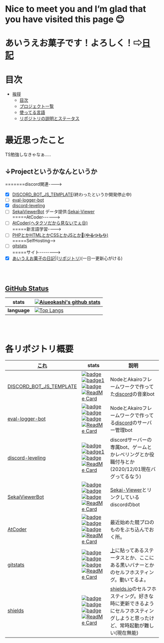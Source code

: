 # Nice to meet you and I’m glad that you have visited this page 😊
# あいうえお菓子です！よろしく！⇨[日記](https://aiueokashi.github.io/Blog_Post/)
# 目次
   * [挨拶](#あいうえお菓子です！よろしく！)
      * [目次](#目次)
      * [プロジェクト一覧](#↓Projectというかなんというか)
      * [使ってる言語](#gitHub-status)
      * [リポジトリの説明とステータス](#各リポジトリ概要)

# 最近思ったこと
TS勉強しなきゃなぁ.....
## ↓Projectというかなんというか
=======discord関連----><br>
- [x] [DISCORD_BOT_JS_TEMPLATE](https://github.com/Aiueokashi/DISCORD_BOT_JS_TEMPLATE)(終わったというか開発停止中)
- [ ] [eval-logger-bot](https://github.com/Aiueokashi/eval-logger-bot)
- [x] [discord-leveling](https://github.com/Aiueokashi/discord-leveling)
- [ ] [SekaiViewerBot](https://github.com/Aiueokashi/Sekai-Viewer-Bot) データ提供:[Sekai-Viewer](https://github.com/Sekai-World/sekai-viewer)<br>
=====AtCoder------><br>
- [ ] [AtCoder(ヘタクソだから見ないでぇ:cry:)](https://github.com/Aiueokashi/AtCoder)<br>
=====新言語学習----><br>
- [ ] [PHPとかHTMLとかCSSとかJSとか:thinking:(~~やるつもり~~)](https://github.com/Aiueokashi/testHTML)<br>
=====SelfHosting--><br>
- [ ] [gitstats](https://github.com/Aiueokashi/githubStats)<br>
=====サイト--------><br>
- [x] [あいうえお菓子の日記](https://aiueokashi.github.io/Blog_Post/)|([リポジトリ](https://github.com/Aiueokashi/Blog_Post))(一日一更新心がける)

<br><br>
## [GitHub Status](https://github.com/Aiueokashi/githubStats)
|stats|[![Aiueokashi's github stats](https://aiueokashi.vercel.app/api?username=Aiueokashi&count_private=true&show_icons=true&icon_color=79ff97&bg_color=3,000000,c0c0c0&title_color=ff00ff&text_color=00ff00&custom_title=あいうえお菓子のすてーたす)](https://github.com/Aiueokashi/githubStats)|
|---|---|
|**language**|[![Top Langs](https://aiueokashi.vercel.app/api/top-langs/?username=Aiueokashi&text_color=79ff97&bg_color=30,000000,808080&title_color=00ff00&custom_title=使ってることば↓)](https://github.com/Aiueokashi/githubStats)|
<br><br>
# 各リポジトリ概要
|[これ](https://github.com/Aiueokashi/Aiueokashi/blob/main/README.md#projectというかなんというか)|stats|説明|
|---|---|---|
|[DISCORD_BOT_JS_TEMPLATE](https://github.com/Aiueokashi/DISCORD_BOT_JS_TEMPLATE)|[![badge](https://img.shields.io/github/repo-size/Aiueokashi/DISCORD_BOT_JS_TEMPLATE?color=ff00ff&label=size%3A)](https://github.com/Aiueokashi/DISCORD_BOT_JS_TEMPLATE)[![badge1](https://img.shields.io/github/license/Aiueokashi/DISCORD_BOT_JS_TEMPLATE?color=ff00ff&label=license%3A)](https://github.com/Aiueokashi/DISCORD_BOT_JS_TEMPLATE)[![badge](https://img.shields.io/tokei/lines/github/Aiueokashi/DISCORD_BOT_JS_TEMPLATE?color=ff00ff&label=%E3%82%B3%E3%83%BC%E3%83%89%E8%A1%8C%E6%95%B0)](https://github.com/Aiueokashi/DISCORD_BOT_JS_TEMPLATE)[![ReadMe Card](https://aiueokashi.vercel.app/api/pin/?username=Aiueokashi&repo=DISCORD_BOT_JS_TEMPLATE&icon_color=79ff97&show_owner=true&text_color=79ff97&bg_color=30,000000,808080&title_color=00ff00)](https://github.com/Aiueokashi/DISCORD_BOT_JS_TEMPLATE)|NodeとAkairoフレームワークで作ってた[discord](https://discord.com)の音楽bot|
|[eval-logger-bot](https://github.com/Aiueokashi/eval-logger-bot)|[![badge](https://img.shields.io/github/repo-size/Aiueokashi/eval-logger-bot?color=ff00ff&label=size%3A)](https://github.com/Aiueokashi/eval-logger-bot)[![badge](https://img.shields.io/github/license/Aiueokashi/eval-logger-bot?color=ff00ff&label=license%3A)](https://github.com/Aiueokashi/eval-logger-bot)[![badge](https://img.shields.io/tokei/lines/github/Aiueokashi/eval-logger-bot?color=ff00ff&label=%E3%82%B3%E3%83%BC%E3%83%89%E8%A1%8C%E6%95%B0)](https://github.com/Aiueokashi/eval-logger-bot)[![ReadMe Card](https://aiueokashi.vercel.app/api/pin/?username=Aiueokashi&repo=eval-logger-bot&icon_color=79ff97&show_owner=true&text_color=79ff97&bg_color=30,000000,808080&title_color=00ff00)](https://github.com/Aiueokashi/eval-logger-bot)|NodeとAkairoフレームワークで作ってる[discord](https://discord.com)のサーバー管理bot|
|[discord-leveling](https://github.com/Aiueokashi/discord-leveling)|[![badge](https://img.shields.io/github/repo-size/Aiueokashi/discord-leveling?color=ff00ff&label=size%3A)](https://github.com/Aiueokashi/discord-leveling)[![badge1](https://img.shields.io/github/license/Aiueokashi/discord-leveling?color=ff00ff&label=license%3A)](https://github.com/Aiueokashi/discord-leveling)[![badge](https://img.shields.io/tokei/lines/github/Aiueokashi/discord-leveling?color=ff00ff&label=%E3%82%B3%E3%83%BC%E3%83%89%E8%A1%8C%E6%95%B0)](https://github.com/Aiueokashi/discord-leveling)[![ReadMe Card](https://aiueokashi.vercel.app/api/pin/?username=Aiueokashi&repo=discord-leveling&icon_color=79ff97&show_owner=true&text_color=79ff97&bg_color=30,000000,808080&title_color=00ff00)](https://github.com/Aiueokashi/discord-leveling)|discordサーバーの専属bot、ゲームとかレベリングとか役職付与とか(2020/12/01現在バグってるなう)|
|[SekaiViewerBot](https://github.com/Aiueokashi/Sekai-Viewer-Bot)|[![badge](https://img.shields.io/github/repo-size/Aiueokashi/Sekai-Viewer-Bot?color=ff00ff&label=size%3A)](https://github.com/Aiueokashi/Sekai-Viewer-Bot)[![badge](https://img.shields.io/github/license/Aiueokashi/Sekai-Viewer-Bot?color=ff00ff&label=license%3A)](https://github.com/Aiueokashi/Sekai-Viewer-Bot)[![badge](https://img.shields.io/tokei/lines/github/Aiueokashi/Sekai-Viewer-Bot?color=ff00ff&label=%E3%82%B3%E3%83%BC%E3%83%89%E8%A1%8C%E6%95%B0)](https://github.com/Aiueokashi/Sekai-Viewer-Bot)[![ReadMe Card](https://aiueokashi.vercel.app/api/pin/?username=Aiueokashi&repo=Sekai-Viewer-Bot&icon_color=79ff97&show_owner=true&text_color=79ff97&bg_color=30,000000,808080&title_color=00ff00)](https://github.com/Aiueokashi/Sekai-Viewer-Bot)|[Sekai-Viewer](https://github.com/Sekai-World/sekai-viewer)とリンクしているdiscordのbot|
|[AtCoder](https://github.com/Aiueokashi/AtCoder)|[![badge](https://img.shields.io/github/repo-size/Aiueokashi/AtCoder?color=ff00ff&label=size%3A)](https://github.com/Aiueokashi/AtCoder)[![badge](https://img.shields.io/github/license/Aiueokashi/AtCoder?color=ff00ff&label=license%3A)](https://github.com/Aiueokashi/AtCoder)[![badge](https://img.shields.io/tokei/lines/github/Aiueokashi/AtCoder?color=ff00ff&label=%E3%82%B3%E3%83%BC%E3%83%89%E8%A1%8C%E6%95%B0)](https://github.com/Aiueokashi/AtCoder)[![ReadMe Card](https://aiueokashi.vercel.app/api/pin/?username=Aiueokashi&repo=AtCoder&icon_color=79ff97&show_owner=true&text_color=79ff97&bg_color=30,000000,808080&title_color=00ff00)](https://github.com/Aiueokashi/AtCoder)|最近始めた競プロのものをぶち込んでおく所。|
|[gitstats](https://github.com/Aiueokashi/githubStats)|[![badge](https://img.shields.io/github/repo-size/Aiueokashi/githubStats?color=ff00ff&label=size%3A)](https://github.com/Aiueokashi/githubStats)[![badge](https://img.shields.io/github/license/Aiueokashi/githubStats?color=ff00ff&label=license%3A)](https://github.com/Aiueokashi/githubStats)[![badge](https://img.shields.io/tokei/lines/github/Aiueokashi/githubStats?color=ff00ff&label=%E3%82%B3%E3%83%BC%E3%83%89%E8%A1%8C%E6%95%B0)](https://github.com/Aiueokashi/githubStats)[![ReadMe Card](https://aiueokashi.vercel.app/api/pin/?username=Aiueokashi&repo=githubStats&icon_color=79ff97&show_owner=true&text_color=79ff97&bg_color=30,000000,808080&title_color=00ff00)](https://github.com/Aiueokashi/githubStats)|[上](https://github.com/Aiueokashi/Aiueokashi/blob/main/README.md#github-status)に貼ってあるステータスとか、ここにある黒いバナーとかのセルフホスティング。動いてるよ。|
|[shields](https://github.com/Aiueokashi/githubStats)|[![badge](https://img.shields.io/github/repo-size/Aiueokashi/shields?color=ff00ff&label=size%3A)](https://github.com/Aiueokashi/shields)[![badge](https://img.shields.io/github/license/Aiueokashi/shields?color=ff00ff&label=license%3A)](https://github.com/Aiueokashi/shields)[![badge](https://img.shields.io/tokei/lines/github/Aiueokashi/shields?color=ff00ff&label=%E3%82%B3%E3%83%BC%E3%83%89%E8%A1%8C%E6%95%B0)](https://github.com/Aiueokashi/shields)[![ReadMe Card](https://aiueokashi.vercel.app/api/pin/?username=Aiueokashi&repo=shields&icon_color=79ff97&show_owner=true&text_color=79ff97&bg_color=30,000000,808080&title_color=00ff00)](https://github.com/Aiueokashi/shields)|[shields.io](https://shields.io)のセルフホスティング。好きな時に更新できるようにセルフホスティングしようと思ったけど、常時起動が難しい(現在無能)|
